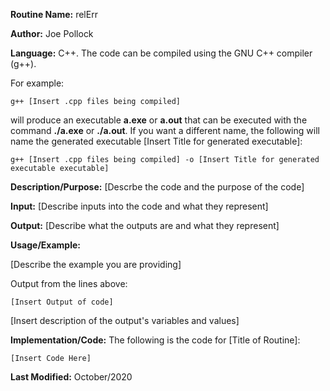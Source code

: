 **Routine Name:** relErr

**Author:** Joe Pollock

**Language:** C++. The code can be compiled using the GNU C++ compiler (g++).

For example:
```
g++ [Insert .cpp files being compiled]
```

will produce an executable **a.exe** or **a.out** that can be executed with the command **./a.exe** or **./a.out**. If you want a different name, the following will name the
generated executable [Insert Title for generated executable]:
```
g++ [Insert .cpp files being compiled] -o [Insert Title for generated executable executable]
```

**Description/Purpose:** [Descrbe the code and the purpose of the code]

**Input:** [Describe inputs into the code and what they represent]

**Output:** [Describe what the outputs are and what they represent]

**Usage/Example:**

[Describe the example you are providing]

Output from the lines above:
```
[Insert Output of code]
```

[Insert description of the output's variables and values]

**Implementation/Code:** The following is the code for [Title of Routine]:
```
[Insert Code Here]
```

**Last Modified:** October/2020

